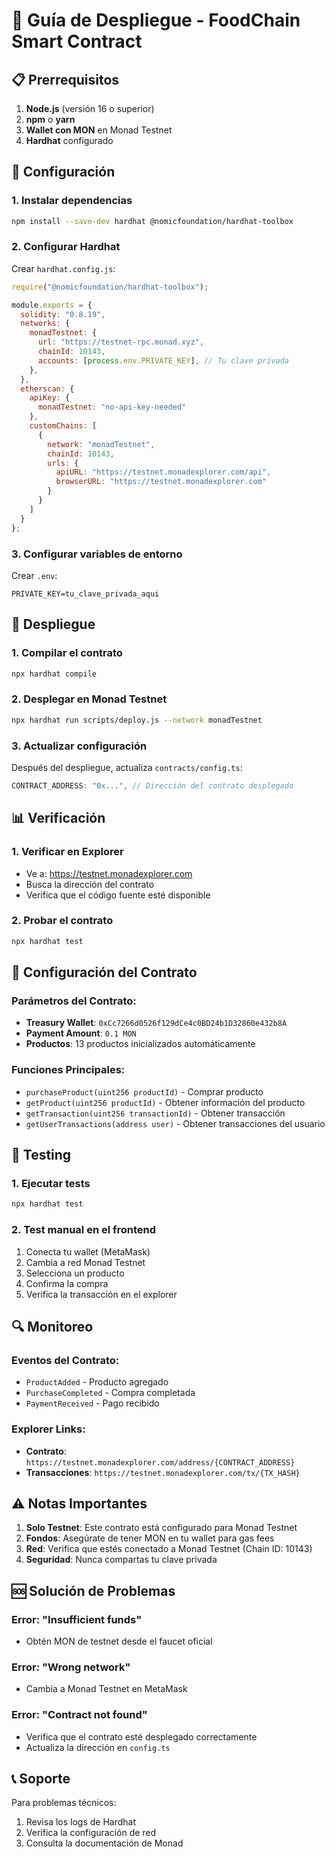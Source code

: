 # 🚀 Guía de Despliegue - FoodChain Smart Contract

## 📋 Prerrequisitos

1. **Node.js** (versión 16 o superior)
2. **npm** o **yarn**
3. **Wallet con MON** en Monad Testnet
4. **Hardhat** configurado

## 🔧 Configuración

### 1. Instalar dependencias
```bash
npm install --save-dev hardhat @nomicfoundation/hardhat-toolbox
```

### 2. Configurar Hardhat
Crear `hardhat.config.js`:
```javascript
require("@nomicfoundation/hardhat-toolbox");

module.exports = {
  solidity: "0.8.19",
  networks: {
    monadTestnet: {
      url: "https://testnet-rpc.monad.xyz",
      chainId: 10143,
      accounts: [process.env.PRIVATE_KEY], // Tu clave privada
    },
  },
  etherscan: {
    apiKey: {
      monadTestnet: "no-api-key-needed"
    },
    customChains: [
      {
        network: "monadTestnet",
        chainId: 10143,
        urls: {
          apiURL: "https://testnet.monadexplorer.com/api",
          browserURL: "https://testnet.monadexplorer.com"
        }
      }
    ]
  }
};
```

### 3. Configurar variables de entorno
Crear `.env`:
```env
PRIVATE_KEY=tu_clave_privada_aqui
```

## 🚀 Despliegue

### 1. Compilar el contrato
```bash
npx hardhat compile
```

### 2. Desplegar en Monad Testnet
```bash
npx hardhat run scripts/deploy.js --network monadTestnet
```

### 3. Actualizar configuración
Después del despliegue, actualiza `contracts/config.ts`:
```typescript
CONTRACT_ADDRESS: "0x...", // Dirección del contrato desplegado
```

## 📊 Verificación

### 1. Verificar en Explorer
- Ve a: https://testnet.monadexplorer.com
- Busca la dirección del contrato
- Verifica que el código fuente esté disponible

### 2. Probar el contrato
```bash
npx hardhat test
```

## 🔗 Configuración del Contrato

### Parámetros del Contrato:
- **Treasury Wallet**: `0xCc7266d0526f129dCe4c0BD24b1D32860e432b8A`
- **Payment Amount**: `0.1 MON`
- **Productos**: 13 productos inicializados automáticamente

### Funciones Principales:
- `purchaseProduct(uint256 productId)` - Comprar producto
- `getProduct(uint256 productId)` - Obtener información del producto
- `getTransaction(uint256 transactionId)` - Obtener transacción
- `getUserTransactions(address user)` - Obtener transacciones del usuario

## 🧪 Testing

### 1. Ejecutar tests
```bash
npx hardhat test
```

### 2. Test manual en el frontend
1. Conecta tu wallet (MetaMask)
2. Cambia a red Monad Testnet
3. Selecciona un producto
4. Confirma la compra
5. Verifica la transacción en el explorer

## 🔍 Monitoreo

### Eventos del Contrato:
- `ProductAdded` - Producto agregado
- `PurchaseCompleted` - Compra completada
- `PaymentReceived` - Pago recibido

### Explorer Links:
- **Contrato**: `https://testnet.monadexplorer.com/address/{CONTRACT_ADDRESS}`
- **Transacciones**: `https://testnet.monadexplorer.com/tx/{TX_HASH}`

## ⚠️ Notas Importantes

1. **Solo Testnet**: Este contrato está configurado para Monad Testnet
2. **Fondos**: Asegúrate de tener MON en tu wallet para gas fees
3. **Red**: Verifica que estés conectado a Monad Testnet (Chain ID: 10143)
4. **Seguridad**: Nunca compartas tu clave privada

## 🆘 Solución de Problemas

### Error: "Insufficient funds"
- Obtén MON de testnet desde el faucet oficial

### Error: "Wrong network"
- Cambia a Monad Testnet en MetaMask

### Error: "Contract not found"
- Verifica que el contrato esté desplegado correctamente
- Actualiza la dirección en `config.ts`

## 📞 Soporte

Para problemas técnicos:
1. Revisa los logs de Hardhat
2. Verifica la configuración de red
3. Consulta la documentación de Monad
